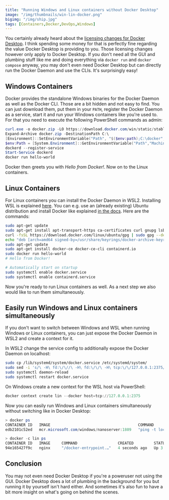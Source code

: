 ```yaml
---
title: "Running Windows and Linux containers without Docker Desktop"
image: "/img/thumbnails/win-lin-docker.png"
bigimg: "/img/ship.jpg"
tags: [Containers,Docker,DevOps,Windows]
---
```


You certainly already heard about the [licensing changes for Docker Desktop](https://www.docker.com/blog/updating-product-subscriptions/). I think spending some money for that is perfectly fine regarding the value Docker Desktop is providing to you. Those licensing changes however only apply to Docker Desktop. If you don't need all the GUI and plumbing stuff like me and doing everything via `docker run` and `docker compose` anyway, you may don't even need Docker Desktop but can directly run the Docker Daemon and use the CLIs. It's surprisingly easy!

## Windows Containers

Docker provides the standalone Windows binaries for the Docker Daemon as well as the Docker CLI. Those are a bit hidden and not easy to find. You can just download them, put them in your `PATH`, register the Docker Daemon as a service, start it and run your Windows containers like you're used to. For that you need to execute the following PowerShell commands as admin:
```powershell
curl.exe -o docker.zip -LO https://download.docker.com/win/static/stable/x86_64/docker-20.10.8.zip 
Expand-Archive docker.zip -DestinationPath C:\
[Environment]::SetEnvironmentVariable("Path", "$($env:path);C:\docker", [System.EnvironmentVariableTarget]::Machine)
$env:Path = [System.Environment]::GetEnvironmentVariable("Path","Machine")
dockerd --register-service
Start-Service dockerd
docker run hello-world
```

Docker then greets you with *Hello from Docker!*. Now on to the Linux containers.

## Linux Containers

For Linux containers you can install the Docker Daemon in WSL2. Installing WSL is explained [here](https://docs.microsoft.com/en-us/windows/wsl/install). You can e.g. use an (already existing) Ubuntu distribution and install Docker like explained [in the docs](https://docs.docker.com/engine/install/ubuntu/#install-using-the-repository). Here are the commands: 

```bash
sudo apt-get update
sudo apt-get install apt-transport-https ca-certificates curl gnupg lsb-release
curl -fsSL https://download.docker.com/linux/ubuntu/gpg | sudo gpg --dearmor -o /usr/share/keyrings/docker-archive-keyring.gpg
echo "deb [arch=amd64 signed-by=/usr/share/keyrings/docker-archive-keyring.gpg] https://download.docker.com/linux/ubuntu $(lsb_release -cs) stable" | sudo tee /etc/apt/sources.list.d/docker.list > /dev/null
sudo apt-get update
sudo apt-get install docker-ce docker-ce-cli containerd.io
sudo docker run hello-world
# Hello from Docker!

# Automatically start on startup
sudo systemctl enable docker.service
sudo systemctl enable containerd.service
```

Now you're ready to run Linux containers as well. As a next step we also would like to run them simultaneously.

## Easily run Windows and Linux containers simultaneously

If you don't want to switch between Windows and WSL when running Windows or Linux containers, you can just expose the Docker Daemon in WSL2 and create a context for it.

In WSL2 change the service config to additionally expose the Docker Daemon on localhost:
```bash
sudo cp /lib/systemd/system/docker.service /etc/systemd/system/
sudo sed -i 's/\ -H\ fd:\/\//\ -H\ fd:\/\/\ -H\ tcp:\/\/127.0.0.1:2375/g' /etc/systemd/system/docker.service
sudo systemctl daemon-reload
sudo systemctl restart docker.service
```

On Windows create a new context for the WSL host via PowerShell:
```powershell
docker context create lin --docker host=tcp://127.0.0.1:2375
```

Now you can easily run Windows and Linux containers simultaneously without switching like in Docker Desktop:
```powershell
> docker ps
CONTAINER ID   IMAGE                                       COMMAND               CREATED         STATUS        PORTS     NAMES
edb2101c52ed   mcr.microsoft.com/windows/nanoserver:1809   "ping -t localhost"   2 seconds ago   Up 1 second             wincontainer

> docker -c lin ps
CONTAINER ID   IMAGE     COMMAND                  CREATED         STATUS         PORTS     NAMES
94e165427f9c   nginx     "/docker-entrypoint.…"   4 seconds ago   Up 3 seconds   80/tcp    lincontainer  
```

## Conclusion

You may not even need Docker Desktop if you're a poweruser not using the GUI. Docker Desktop does a lot of plumbing in the background for you but running it by yourself isn't hard either. And sometimes it's also fun to have a bit more insight on what's going on behind the scenes.
